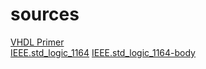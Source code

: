 # sources
[VHDL Primer][1]<br/>
[IEEE.std_logic_1164][2]
[IEEE.std_logic_1164-body][3]

[1]: http://www.seas.upenn.edu/~ese171/vhdl/vhdl_primer.html
[2]: https://standards.ieee.org/downloads/1076/1076.2-1996/std_logic_1164.vhdl
[3]: https://standards.ieee.org/downloads/1076/1076.2-1996/std_logic_1164-body.vhdl